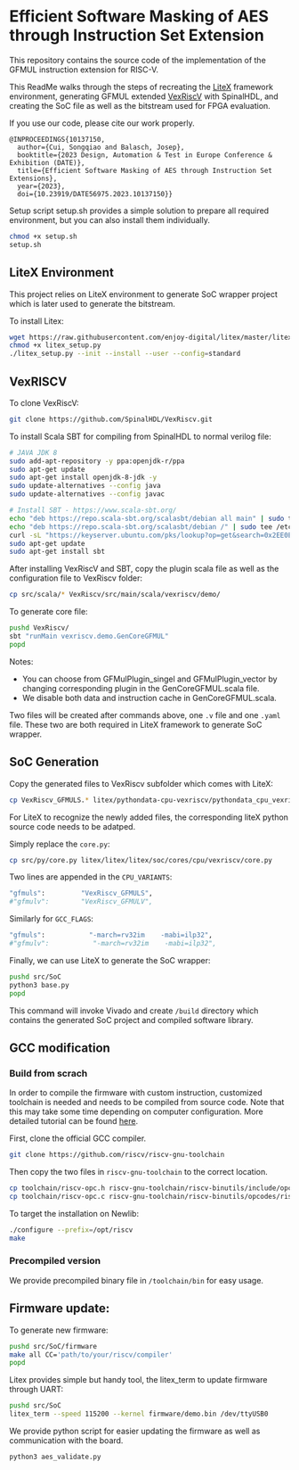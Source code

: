 
# Efficient Software Masking of AES through Instruction Set Extension
This repository contains the source code of the implementation of the GFMUL instruction extension for RISC-V.

This ReadMe walks through the steps of recreating the [LiteX](https://github.com/enjoy-digital/litex) framework environment, generating GFMUL extended [VexRiscV](https://github.com/SpinalHDL/VexRiscv) with SpinalHDL, and creating the SoC file as well as the bitstream used for FPGA evaluation. 

If you use our code, please cite our work properly. 
```
@INPROCEEDINGS{10137150,
  author={Cui, Songqiao and Balasch, Josep},
  booktitle={2023 Design, Automation & Test in Europe Conference & Exhibition (DATE)}, 
  title={Efficient Software Masking of AES through Instruction Set Extensions}, 
  year={2023},
  doi={10.23919/DATE56975.2023.10137150}}
```
Setup script setup.sh provides a simple solution to prepare all required environment, but you can also install them individually. 
```sh
chmod +x setup.sh
setup.sh
```
## LiteX Environment

This project relies on LiteX environment to generate SoC wrapper project which is later used to generate the bitstream.

To install Litex:
```sh
wget https://raw.githubusercontent.com/enjoy-digital/litex/master/litex_setup.py
chmod +x litex_setup.py
./litex_setup.py --init --install --user --config=standard
```

## VexRISCV
To clone VexRiscV:
```sh
git clone https://github.com/SpinalHDL/VexRiscv.git
``` 

To install Scala SBT for compiling from SpinalHDL to normal verilog file:

```sh
# JAVA JDK 8
sudo add-apt-repository -y ppa:openjdk-r/ppa
sudo apt-get update
sudo apt-get install openjdk-8-jdk -y
sudo update-alternatives --config java
sudo update-alternatives --config javac

# Install SBT - https://www.scala-sbt.org/
echo "deb https://repo.scala-sbt.org/scalasbt/debian all main" | sudo tee /etc/apt/sources.list.d/sbt.list
echo "deb https://repo.scala-sbt.org/scalasbt/debian /" | sudo tee /etc/apt/sources.list.d/sbt_old.list
curl -sL "https://keyserver.ubuntu.com/pks/lookup?op=get&search=0x2EE0EA64E40A89B84B2DF73499E82A75642AC823" | sudo apt-key add
sudo apt-get update
sudo apt-get install sbt
```
After installing VexRiscV and SBT, copy the plugin scala file as well as the configuration file to VexRiscv folder:
```sh
cp src/scala/* VexRiscv/src/main/scala/vexriscv/demo/
```
To generate core file:
```sh
pushd VexRiscv/
sbt "runMain vexriscv.demo.GenCoreGFMUL"
popd
```
Notes:

- You can choose from GFMulPlugin_singel and GFMulPlugin_vector by changing corresponding plugin in the GenCoreGFMUL.scala file.
- We disable both data and instruction cache in GenCoreGFMUL.scala.

Two files will be created after commands above, one `.v` file and one `.yaml` file. These two are both required in LiteX framework to generate SoC wrapper. 

## SoC Generation
Copy the generated files to VexRiscv subfolder which comes with LiteX:
```sh
cp VexRiscv_GFMULS.* litex/pythondata-cpu-vexriscv/pythondata_cpu_vexriscv/verilog/
```
For LiteX to recognize the newly added files, the corresponding liteX python source code needs to be adatped.

Simply replace the `core.py`:
```sh
cp src/py/core.py litex/litex/litex/soc/cores/cpu/vexriscv/core.py
```

Two lines are appended in the `CPU_VARIANTS`:
```sh
"gfmuls":		  "VexRiscv_GFMULS",
#"gfmulv":		  "VexRiscv_GFMULV",
```
Similarly for `GCC_FLAGS`:
```sh
"gfmuls":           "-march=rv32im    -mabi=ilp32",
#"gfmulv":           "-march=rv32im    -mabi=ilp32",
```

Finally, we can use LiteX to generate the SoC wrapper:
```sh
pushd src/SoC
python3 base.py
popd
```
This command will invoke Vivado and create `/build` directory which contains the generated SoC project and compiled software library.
## GCC modification
### Build from scrach
In order to compile the firmware with custom instruction, customized toolchain is needed and needs to be compiled from source code. Note that this may take some time depending on computer configuration. More detailed tutorial can be found [here](https://pcotret.gitlab.io/riscv-custom/).

First, clone the official GCC compiler. 
```sh
git clone https://github.com/riscv/riscv-gnu-toolchain
```
Then copy the two files in `riscv-gnu-toolchain` to the correct location.
```sh
cp toolchain/riscv-opc.h riscv-gnu-toolchain/riscv-binutils/include/opcode/riscv-opc.h
cp toolchain/riscv-opc.c riscv-gnu-toolchain/riscv-binutils/opcodes/riscv-opc.c
```
To target the installation on Newlib:
```sh
./configure --prefix=/opt/riscv
make
```
### Precompiled version
We provide precompiled binary file in `/toolchain/bin` for easy usage.

## Firmware update:

To generate new firmware:
```sh
pushd src/SoC/firmware
make all CC='path/to/your/riscv/compiler'
popd
```

Litex provides simple but handy tool, the litex_term to update firmware through UART:
```sh
pushd src/SoC
litex_term --speed 115200 --kernel firmware/demo.bin /dev/ttyUSB0
```
We provide python script for easier updating the firmware as well as communication with the board.
```sh
python3 aes_validate.py
```